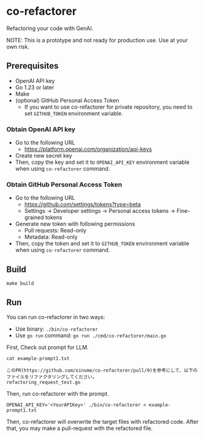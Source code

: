# co-refactorer
Refactoring your code with GenAI.

NOTE: This is a prototype and not ready for production use. Use at your own risk.

## Prerequisites

- OpenAI API key
- Go 1.23 or later
- Make
- (optional) GitHub Personal Access Token
  - If you want to use co-refactorer for private repository, you need to set `GITHUB_TOKEN` environment variable.

### Obtain OpenAI API key

- Go to the following URL
  - https://platform.openai.com/organization/api-keys
- Create new secret key
- Then, copy the key and set it to `OPENAI_API_KEY` environment variable when using `co-refactorer` command.
 
### Obtain GitHub Personal Access Token

- Go to the following URL
  - https://github.com/settings/tokens?type=beta
  - Settings -> Developer settings -> Personal access tokens -> Fine-grained tokens
- Generate new token with following permissions
  - Pull requests: Read-only
  - Metadata: Read-only
- Then, copy the token and set it to `GITHUB_TOKEN` environment variable when using `co-refactorer` command.


## Build

```
make build
```

## Run

You can run co-refactorer in two ways:

- Use binary: `./bin/co-refactorer`
- Use `go run` command: `go run ./cmd/co-refactorer/main.go`


First, Check out prompt for LLM.
```
cat example-prompt1.txt

このPR(https://github.com/oinume/co-refactorer/pull/9)を参考にして、以下のファイルをリファクタリングしてください。
refactoring_request_test.go
```

Then, run co-refactorer with the prompt.
```
OPENAI_API_KEY='<YourAPIKey>' ./bin/co-refactorer < example-prompt1.txt
```

Then, co-refactorer will overwrite the target files with refactored code. After that, you may make a pull-request with the refactored file.
